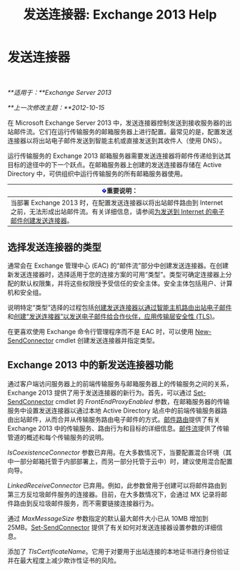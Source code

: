﻿---
title: '发送连接器: Exchange 2013 Help'
TOCTitle: 发送连接器
ms:assetid: 6aa19a12-c7b2-4eac-a8dc-9a4d26919ac5
ms:mtpsurl: https://technet.microsoft.com/zh-cn/library/Aa998662(v=EXCHG.150)
ms:contentKeyID: 50490761
ms.date: 01/11/2018
mtps_version: v=EXCHG.150
ms.translationtype: HT
---

# 发送连接器

 

_**适用于：**Exchange Server 2013_

_**上一次修改主题：**2012-10-15_

在 Microsoft Exchange Server 2013 中，发送连接器控制发送到接收服务器的出站邮件流。它们在运行传输服务的邮箱服务器上进行配置。最常见的是，配置发送连接器以将出站电子邮件发送到智能主机或直接发送到其收件人（使用 DNS）。

运行传输服务的 Exchange 2013 邮箱服务器需要发送连接器将邮件传递给到达其目标的途径中的下一个跃点。在邮箱服务器上创建的发送连接器存储在 Active Directory 中，可供组织中运行传输服务的所有邮箱服务器使用。

<table>
<thead>
<tr class="header">
<th><img src="images/Bb124558.important(EXCHG.150).gif" title="重要说明" alt="重要说明" />重要说明：</th>
</tr>
</thead>
<tbody>
<tr class="odd">
<td>当部署 Exchange 2013 时，在配置发送连接器以将出站邮件路由到 Internet 之前，无法形成出站邮件流。有关详细信息，请参阅<a href="create-a-send-connector-for-email-sent-to-the-internet-exchange-2013-help.md">为发送到 Internet 的电子邮件创建发送连接器</a>。</td>
</tr>
</tbody>
</table>


## 选择发送连接器的类型

通常会在 Exchange 管理中心 (EAC) 的“邮件流”部分中创建发送连接器。在创建新发送连接器时，选择适用于您的连接方案的可用“类型”。类型可确定连接器上分配的默认权限集，并将这些权限授予受信任的安全主体。安全主体包括用户、计算机和安全组。

说明特定“类型”选择的过程包括[创建发送连接器以通过智能主机路由出站电子邮件](create-a-send-connector-to-route-outbound-email-through-a-smart-host-exchange-2013-help.md)和[创建“发送连接器”以发送电子邮件给合作伙伴，应用传输层安全性 (TLS)](create-a-send-connector-to-send-email-to-a-partner-with-transport-layer-security-tls-applied-exchange-2013-help.md)。

在更喜欢使用 Exchange 命令行管理程序而不是 EAC 时，可以使用 [New-SendConnector](https://technet.microsoft.com/zh-cn/library/aa998936\(v=exchg.150\)) cmdlet 创建发送连接器并指定类型。

## Exchange 2013 中的新发送连接器功能

通过客户端访问服务器上的前端传输服务与邮箱服务器上的传输服务之间的关系，Exchange 2013 提供了用于发送连接器的新行为。首先，可以通过 [Set-SendConnector](https://technet.microsoft.com/zh-cn/library/aa998294\(v=exchg.150\)) cmdlet 的 *FrontEndProxyEnabled* 参数，在邮箱服务器的传输服务中设置发送连接器以通过本地 Active Directory 站点中的前端传输服务器路由出站邮件，从而合并从传输服务路由电子邮件的方式。[邮件路由](mail-routing-exchange-2013-help.md)提供了有关 Exchange 2013 中的传输服务、路由行为和目标的详细信息。[邮件流](mail-flow-exchange-2013-help.md)提供了传输管道的概述和每个传输服务的说明。

*IsCoexistenceConnector* 参数已弃用。在大多数情况下，当要配置混合环境（其中一部分邮箱托管于内部部署上，而另一部分托管于云中）时，建议使用混合配置向导。

*LinkedReceiveConnector* 已弃用。例如，此参数曾用于创建可以将邮件路由到第三方反垃圾邮件服务的连接器。目前，在大多数情况下，会通过 MX 记录将邮件路由到反垃圾邮件服务，而不需要链接连接器行为。

通过 *MaxMessageSize* 参数指定的默认最大邮件大小已从 10MB 增加到 25MB。[Set-SendConnector](https://technet.microsoft.com/zh-cn/library/aa998294\(v=exchg.150\)) 提供了有关如何对发送连接器设置参数的详细信息。

添加了 *TlsCertificateName*。它用于对要用于出站连接的本地证书进行身份验证并在最大程度上减少欺诈性证书的风险。

